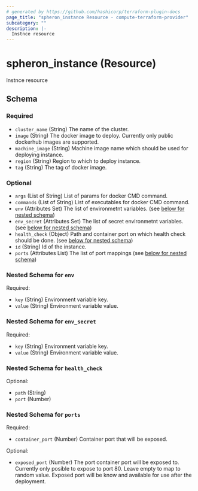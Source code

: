 ```yaml
---
# generated by https://github.com/hashicorp/terraform-plugin-docs
page_title: "spheron_instance Resource - compute-terraform-provider"
subcategory: ""
description: |-
  Instnce resource
---
```


# spheron_instance (Resource)

Instnce resource



<!-- schema generated by tfplugindocs -->
## Schema

### Required

- `cluster_name` (String) The name of the cluster.
- `image` (String) The docker image to deploy. Currently only public dockerhub images are supported.
- `machine_image` (String) Machine image name which should be used for deploying instance.
- `region` (String) Region to which to deploy instance.
- `tag` (String) The tag of docker image.

### Optional

- `args` (List of String) List of params for docker CMD command.
- `commands` (List of String) List of executables for docker CMD command.
- `env` (Attributes Set) The list of environmetnt variables. (see [below for nested schema](#nestedatt--env))
- `env_secret` (Attributes Set) The list of secret environmetnt variables. (see [below for nested schema](#nestedatt--env_secret))
- `health_check` (Object) Path and container port on which health check should be done. (see [below for nested schema](#nestedatt--health_check))
- `id` (String) Id of the instance.
- `ports` (Attributes List) The list of port mappings (see [below for nested schema](#nestedatt--ports))

<a id="nestedatt--env"></a>
### Nested Schema for `env`

Required:

- `key` (String) Environment variable key.
- `value` (String) Environment variable value.


<a id="nestedatt--env_secret"></a>
### Nested Schema for `env_secret`

Required:

- `key` (String) Environment variable key.
- `value` (String) Environment variable value.


<a id="nestedatt--health_check"></a>
### Nested Schema for `health_check`

Optional:

- `path` (String)
- `port` (Number)


<a id="nestedatt--ports"></a>
### Nested Schema for `ports`

Required:

- `container_port` (Number) Container port that will be exposed.

Optional:

- `exposed_port` (Number) The port container port will be exposed to. Currently only posible to expose to port 80. Leave empty to map to random value. Exposed port will be know and available for use after the deployment.


